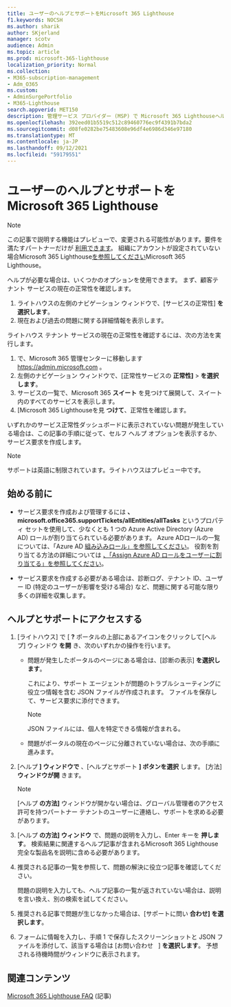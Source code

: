 ```yaml
---
title: ユーザーのヘルプとサポートをMicrosoft 365 Lighthouse
f1.keywords: NOCSH
ms.author: sharik
author: SKjerland
manager: scotv
audience: Admin
ms.topic: article
ms.prod: microsoft-365-lighthouse
localization_priority: Normal
ms.collection:
- M365-subscription-management
- Adm_O365
ms.custom:
- AdminSurgePortfolio
- M365-Lighthouse
search.appverid: MET150
description: 管理サービス プロバイダー (MSP) で Microsoft 365 Lighthouseヘルプとサポートを取得する方法について説明します。
ms.openlocfilehash: 392eed01b5519c512c89460776ec9f4391b7bda2
ms.sourcegitcommit: d08fe0282be75483608e96df4e6986d346e97180
ms.translationtype: MT
ms.contentlocale: ja-JP
ms.lasthandoff: 09/12/2021
ms.locfileid: "59179551"
---
```

# <a name="get-help-and-support-for-microsoft-365-lighthouse"></a>ユーザーのヘルプとサポートをMicrosoft 365 Lighthouse 

> [!NOTE]
> この記事で説明する機能はプレビューで、変更される可能性があります。要件を満たすパートナーだけが [利用できます](m365-lighthouse-requirements.md)。 組織にアカウントが設定されていない場合Microsoft 365 Lighthouse[を参照してください](m365-lighthouse-sign-up.md)Microsoft 365 Lighthouse。

ヘルプが必要な場合は、いくつかのオプションを使用できます。 まず、顧客テナント サービスの現在の正常性を確認します。

1. ライトハウスの左側のナビゲーション ウィンドウで、[サービスの正常性] **を選択します**。
2. 現在および過去の問題に関する詳細情報を表示します。

ライトハウス テナント サービスの現在の正常性を確認するには、次の方法を実行します。

1. で、Microsoft 365 管理センターに移動します <a href="https://go.microsoft.com/fwlink/p/?linkid=2024339" target="_blank">https://admin.microsoft.com</a> 。
2. 左側のナビゲーション ウィンドウで、[正常性サービスの **正常性]**  >  **を選択します**。
3. サービスの一覧で、Microsoft 365 **スイート** を見つけて展開して、スイート内のすべてのサービスを表示します。
4. [Microsoft 365 Lighthouseを見 **つけて**、正常性を確認します。

いずれかのサービス正常性ダッシュボードに表示されていない問題が発生している場合は、この記事の手順に従って、セルフ ヘルプ オプションを表示するか、サービス要求を作成します。

> [!NOTE]
> サポートは英語に制限されています。ライトハウスはプレビュー中です。

## <a name="before-you-begin"></a>始める前に

- サービス要求を作成および管理するには **、microsoft.office365.supportTickets/allEntities/allTasks** というプロパティ セットを使用して、少なくとも 1 つの Azure Active Directory (Azure AD) ロールが割り当てられている必要があります。 Azure ADロールの一覧については、「Azure AD [組み込みロール」を参照してください](/azure/active-directory/roles/permissions-reference)。 役割を割り当てる方法の詳細については [、「Assign Azure AD ロールをユーザーに割り当てる」を参照してください](/azure/active-directory/roles/manage-roles-portal)。

- サービス要求を作成する必要がある場合は、診断ログ、テナント ID、ユーザー ID (特定のユーザーが影響を受ける場合) など、問題に関する可能な限り多くの詳細を収集します。

## <a name="access-help-and-support"></a>ヘルプとサポートにアクセスする

1.  [ライトハウス] で [ **?** ポータルの上部にあるアイコンをクリックして[ヘルプ] ウィンドウ **を開** き、次のいずれかの操作を行います。
    
    -  問題が発生したポータルのページにある場合は、[診断の表示] **を選択します**。

        これにより、サポート エージェントが問題のトラブルシューティングに役立つ情報を含む JSON ファイルが作成されます。 ファイルを保存して、サービス要求に添付できます。

        > [!NOTE]
        > JSON ファイルには、個人を特定できる情報が含まれる。

    -  問題がポータルの現在のページに分離されていない場合は、次の手順に進みます。

2.  [ヘルプ **] ウィンドウで** 、[ヘルプとサポート **] ボタンを選択** します。 [方法] **ウィンドウが開** きます。

    > [!NOTE]
    > [ヘルプ **の方法]** ウィンドウが開かない場合は、グローバル管理者のアクセス許可を持つパートナー テナントのユーザーに連絡し、サポートを求める必要があります。

3.  [ヘルプ **の方法] ウィンドウ** で、問題の説明を入力し、Enter キーを **押します**。 検索結果に関連するヘルプ記事が含まれるMicrosoft 365 Lighthouse完全な製品名を説明に含める必要があります。

4.  推奨される記事の一覧を参照して、問題の解決に役立つ記事を確認してください。

    問題の説明を入力しても、ヘルプ記事の一覧が返されていない場合は、説明を言い換え、別の検索を試してください。

5.  推奨される記事で問題が生じなかった場合は、[サポートに問い **合わせ] を選択します**。

6.  フォームに情報を入力し、手順 1 で保存したスクリーンショットと JSON ファイルを添付して、該当する場合は [お問い合わせ &nbsp; ] **を選択します**。 予想される待機時間がウィンドウに表示されます。

## <a name="related-content"></a>関連コンテンツ

[Microsoft 365 Lighthouse FAQ](m365-lighthouse-faq.yml) (記事)
